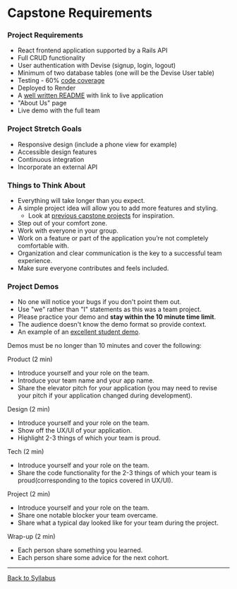 # Capstone Requirements

### Project Requirements

- React frontend application supported by a Rails API
- Full CRUD functionality
- User authentication with Devise (signup, login, logout)
- Minimum of two database tables (one will be the Devise User table)
- Testing - 60% [code coverage](capstone/code-coverage.md)
- Deployed to Render
- A [well written README](https://medium.com/chingu/keys-to-a-well-written-readme-55c53d34fe6d) with link to live application
- "About Us" page
- Live demo with the full team

### Project Stretch Goals

- Responsive design (include a phone view for example)
- Accessible design features
- Continuous integration
- Incorporate an external API

### Things to Think About

- Everything will take longer than you expect.
- A simple project idea will allow you to add more features and styling.
  - Look at [previous capstone projects](https://github.com/LEARNAcademy/capstone-projects) for inspiration.
- Step out of your comfort zone.
- Work with everyone in your group.
- Work on a feature or part of the application you’re not completely comfortable with.
- Organization and clear communication is the key to a successful team experience.
- Make sure everyone contributes and feels included.

### Project Demos

- No one will notice your bugs if you don't point them out.
- Use "we" rather than "I" statements as this was a team project.
- Please practice your demo and **stay within the 10 minute time limit**.
- The audience doesn't know the demo format so provide context.
- An example of an [excellent student demo](https://youtu.be/Mub2WYzyt70).

Demos must be no longer than 10 minutes and cover the following:

Product (2 min)

- Introduce yourself and your role on the team.
- Introduce your team name and your app name.
- Share the elevator pitch for your application (you may need to revise your pitch if your application changed during development).

Design (2 min)

- Introduce yourself and your role on the team.
- Show off the UX/UI of your application.
- Highlight 2-3 things of which your team is proud.

Tech (2 min)

- Introduce yourself and your role on the team.
- Share the code functionality for the 2-3 things of which your team is proud(corresponding to the topics covered in UX/UI).

Project (2 min)

- Introduce yourself and your role on the team.
- Share one notable blocker your team overcame.
- Share what a typical day looked like for your team during the project.

Wrap-up (2 min)

- Each person share something you learned.
- Each person share some advice for the next cohort.

---

[Back to Syllabus](../README.md#unit-ten-capstone-project-mvp)
